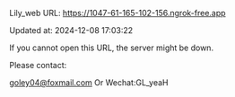 Lily_web URL: https://1047-61-165-102-156.ngrok-free.app

Updated at: 2024-12-08 17:03:22

If you cannot open this URL, the server might be down.

Please contact: 

goley04@foxmail.com Or Wechat:GL_yeaH